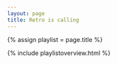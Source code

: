 ```yaml
---
layout: page
title: Retro is calling
---
```


{% assign playlist = page.title %}

{% include playlistoverview.html %}
